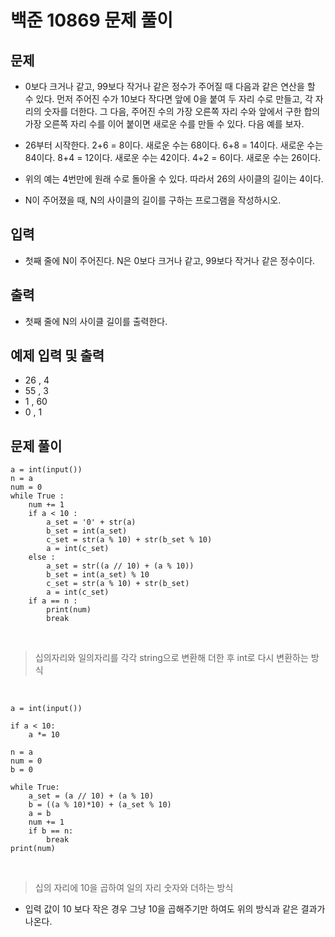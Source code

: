 # 백준 10869 문제 풀이

## 문제
- 0보다 크거나 같고, 99보다 작거나 같은 정수가 주어질 때 다음과 같은 연산을 할 수 있다. 먼저 주어진 수가 10보다 작다면 앞에 0을 붙여 두 자리 수로 만들고, 각 자리의 숫자를 더한다. 그 다음, 주어진 수의 가장 오른쪽 자리 수와 앞에서 구한 합의 가장 오른쪽 자리 수를 이어 붙이면 새로운 수를 만들 수 있다. 다음 예를 보자.

- 26부터 시작한다. 2+6 = 8이다. 새로운 수는 68이다. 6+8 = 14이다. 새로운 수는 84이다. 8+4 = 12이다. 새로운 수는 42이다. 4+2 = 6이다. 새로운 수는 26이다.

- 위의 예는 4번만에 원래 수로 돌아올 수 있다. 따라서 26의 사이클의 길이는 4이다.

- N이 주어졌을 때, N의 사이클의 길이를 구하는 프로그램을 작성하시오. 

## 입력
- 첫째 줄에 N이 주어진다. N은 0보다 크거나 같고, 99보다 작거나 같은 정수이다.

## 출력
- 첫째 줄에 N의 사이클 길이를 출력한다.

## 예제 입력 및 출력
 
- 26 , 4
- 55 , 3
- 1 , 60
- 0 , 1



## 문제 풀이

```
a = int(input()) 
n = a
num = 0 
while True :
    num += 1
    if a < 10 :
        a_set = '0' + str(a) 
        b_set = int(a_set)
        c_set = str(a % 10) + str(b_set % 10)
        a = int(c_set)
    else :
        a_set = str((a // 10) + (a % 10))
        b_set = int(a_set) % 10
        c_set = str(a % 10) + str(b_set)
        a = int(c_set)
    if a == n :
        print(num)
        break

```
<br>

> 십의자리와 일의자리를 각각 string으로 변환해 더한 후 int로 다시 변환하는 방식


<br>

```
a = int(input())

if a < 10:
    a *= 10

n = a  
num = 0  
b = 0 

while True:
    a_set = (a // 10) + (a % 10)
    b = ((a % 10)*10) + (a_set % 10)
    a = b
    num += 1  
    if b == n:  
        break  
print(num)
```
<br>

> 십의 자리에 10을 곱하여 일의 자리 숫자와 더하는 방식
- 입력 값이 10 보다 작은 경우 그냥 10을 곱해주기만 하여도 위의 방식과 같은 결과가 나온다.




